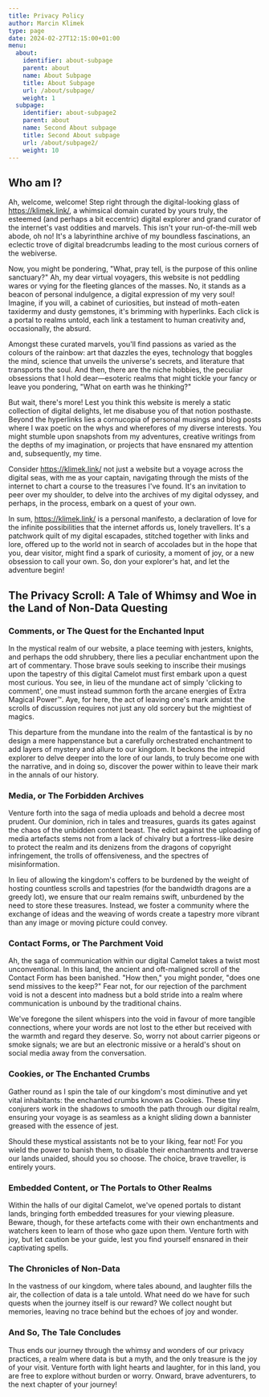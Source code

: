 ```yaml
---
title: Privacy Policy
author: Marcin Klimek
type: page
date: 2024-02-27T12:15:00+01:00
menu:
  about:
    identifier: about-subpage
    parent: about
    name: About Subpage
    title: About Subpage
    url: /about/subpage/
    weight: 1
  subpage:
    identifier: about-subpage2
    parent: about
    name: Second About subpage
    title: Second About subpage
    url: /about/subpage2/
    weight: 10
---
```


## Who am I?

Ah, welcome, welcome! Step right through the digital-looking glass of https://klimek.link/, a whimsical domain curated by yours truly, the esteemed (and perhaps a bit eccentric) digital explorer and grand curator of the internet's vast oddities and marvels. This isn't your run-of-the-mill web abode, oh no! It's a labyrinthine archive of my boundless fascinations, an eclectic trove of digital breadcrumbs leading to the most curious corners of the webiverse.

Now, you might be pondering, "What, pray tell, is the purpose of this online sanctuary?" Ah, my dear virtual voyagers, this website is not peddling wares or vying for the fleeting glances of the masses. No, it stands as a beacon of personal indulgence, a digital expression of my very soul! Imagine, if you will, a cabinet of curiosities, but instead of moth-eaten taxidermy and dusty gemstones, it's brimming with hyperlinks. Each click is a portal to realms untold, each link a testament to human creativity and, occasionally, the absurd.

Amongst these curated marvels, you'll find passions as varied as the colours of the rainbow: art that dazzles the eyes, technology that boggles the mind, science that unveils the universe's secrets, and literature that transports the soul. And then, there are the niche hobbies, the peculiar obsessions that I hold dear—esoteric realms that might tickle your fancy or leave you pondering, "What on earth was he thinking?"

But wait, there's more! Lest you think this website is merely a static collection of digital delights, let me disabuse you of that notion posthaste. Beyond the hyperlinks lies a cornucopia of personal musings and blog posts where I wax poetic on the whys and wherefores of my diverse interests. You might stumble upon snapshots from my adventures, creative writings from the depths of my imagination, or projects that have ensnared my attention and, subsequently, my time.

Consider https://klimek.link/ not just a website but a voyage across the digital seas, with me as your captain, navigating through the mists of the internet to chart a course to the treasures I've found. It's an invitation to peer over my shoulder, to delve into the archives of my digital odyssey, and perhaps, in the process, embark on a quest of your own.

In sum, https://klimek.link/ is a personal manifesto, a declaration of love for the infinite possibilities that the internet affords us, lonely travellers. It's a patchwork quilt of my digital escapades, stitched together with links and lore, offered up to the world not in search of accolades but in the hope that you, dear visitor, might find a spark of curiosity, a moment of joy, or a new obsession to call your own. So, don your explorer's hat, and let the adventure begin!

## The Privacy Scroll: A Tale of Whimsy and Woe in the Land of Non-Data Questing

### Comments, or The Quest for the Enchanted Input

In the mystical realm of our website, a place teeming with jesters, knights, and perhaps the odd shrubbery, there lies a peculiar enchantment upon the art of commentary. Those brave souls seeking to inscribe their musings upon the tapestry of this digital Camelot must first embark upon a quest most curious. You see, in lieu of the mundane act of simply 'clicking to comment', one must instead summon forth the arcane energies of Extra Magical Power™. Aye, for here, the act of leaving one's mark amidst the scrolls of discussion requires not just any old sorcery but the mightiest of magics.

This departure from the mundane into the realm of the fantastical is by no design a mere happenstance but a carefully orchestrated enchantment to add layers of mystery and allure to our kingdom. It beckons the intrepid explorer to delve deeper into the lore of our lands, to truly become one with the narrative, and in doing so, discover the power within to leave their mark in the annals of our history.

### Media, or The Forbidden Archives

Venture forth into the saga of media uploads and behold a decree most prudent. Our dominion, rich in tales and treasures, guards its gates against the chaos of the unbidden content beast. The edict against the uploading of media artefacts stems not from a lack of chivalry but a fortress-like desire to protect the realm and its denizens from the dragons of copyright infringement, the trolls of offensiveness, and the spectres of misinformation.

In lieu of allowing the kingdom's coffers to be burdened by the weight of hosting countless scrolls and tapestries (for the bandwidth dragons are a greedy lot), we ensure that our realm remains swift, unburdened by the need to store these treasures. Instead, we foster a community where the exchange of ideas and the weaving of words create a tapestry more vibrant than any image or moving picture could convey.

### Contact Forms, or The Parchment Void

Ah, the saga of communication within our digital Camelot takes a twist most unconventional. In this land, the ancient and oft-maligned scroll of the Contact Form has been banished. "How then," you might ponder, "does one send missives to the keep?" Fear not, for our rejection of the parchment void is not a descent into madness but a bold stride into a realm where communication is unbound by the traditional chains.

We've foregone the silent whispers into the void in favour of more tangible connections, where your words are not lost to the ether but received with the warmth and regard they deserve. So, worry not about carrier pigeons or smoke signals; we are but an electronic missive or a herald's shout on social media away from the conversation.

### Cookies, or The Enchanted Crumbs

Gather round as I spin the tale of our kingdom's most diminutive and yet vital inhabitants: the enchanted crumbs known as Cookies. These tiny conjurers work in the shadows to smooth the path through our digital realm, ensuring your voyage is as seamless as a knight sliding down a bannister greased with the essence of jest.

Should these mystical assistants not be to your liking, fear not! For you wield the power to banish them, to disable their enchantments and traverse our lands unaided, should you so choose. The choice, brave traveller, is entirely yours.

### Embedded Content, or The Portals to Other Realms

Within the halls of our digital Camelot, we've opened portals to distant lands, bringing forth embedded treasures for your viewing pleasure. Beware, though, for these artefacts come with their own enchantments and watchers keen to learn of those who gaze upon them. Venture forth with joy, but let caution be your guide, lest you find yourself ensnared in their captivating spells.

### The Chronicles of Non-Data

In the vastness of our kingdom, where tales abound, and laughter fills the air, the collection of data is a tale untold. What need do we have for such quests when the journey itself is our reward? We collect nought but memories, leaving no trace behind but the echoes of joy and wonder.

### And So, The Tale Concludes

Thus ends our journey through the whimsy and wonders of our privacy practices, a realm where data is but a myth, and the only treasure is the joy of your visit. Venture forth with light hearts and laughter, for in this land, you are free to explore without burden or worry. Onward, brave adventurers, to the next chapter of your journey!
